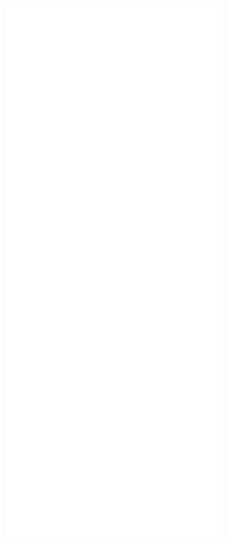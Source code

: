 [<img align="center" width="500" length="800" alt="🦑" src="github-metrics.svg">](#)
[<img align="center" width="500" alt="🦑" src="metrics.plugin.achievements.compact.svg">](#)

